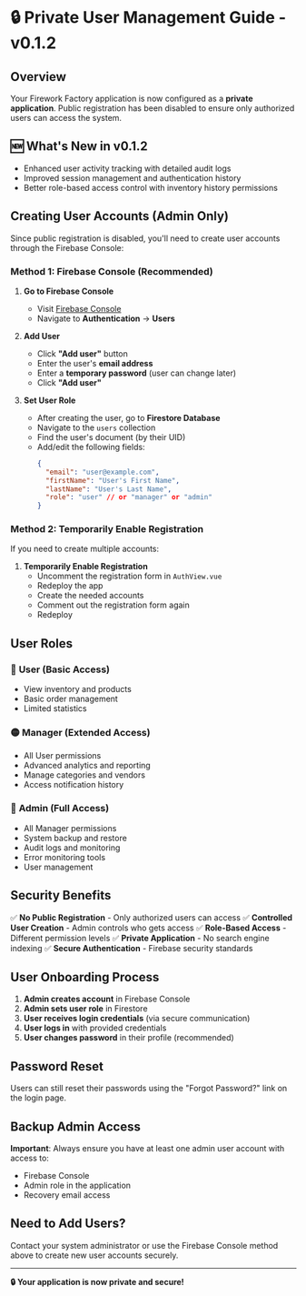 # 🔒 Private User Management Guide - v0.1.2

## Overview
Your Firework Factory application is now configured as a **private application**. Public registration has been disabled to ensure only authorized users can access the system.

## 🆕 What's New in v0.1.2
- Enhanced user activity tracking with detailed audit logs
- Improved session management and authentication history
- Better role-based access control with inventory history permissions

## Creating User Accounts (Admin Only)

Since public registration is disabled, you'll need to create user accounts through the Firebase Console:

### Method 1: Firebase Console (Recommended)

1. **Go to Firebase Console**
   - Visit [Firebase Console](https://console.firebase.google.com/project/firework-factory)
   - Navigate to **Authentication** → **Users**

2. **Add User**
   - Click **"Add user"** button
   - Enter the user's **email address**
   - Enter a **temporary password** (user can change later)
   - Click **"Add user"**

3. **Set User Role**
   - After creating the user, go to **Firestore Database**
   - Navigate to the `users` collection
   - Find the user's document (by their UID)
   - Add/edit the following fields:
     ```json
     {
       "email": "user@example.com",
       "firstName": "User's First Name",
       "lastName": "User's Last Name",
       "role": "user" // or "manager" or "admin"
     }
     ```

### Method 2: Temporarily Enable Registration

If you need to create multiple accounts:

1. **Temporarily Enable Registration**
   - Uncomment the registration form in `AuthView.vue`
   - Redeploy the app
   - Create the needed accounts
   - Comment out the registration form again
   - Redeploy

## User Roles

### 🔵 **User** (Basic Access)
- View inventory and products
- Basic order management
- Limited statistics

### 🟡 **Manager** (Extended Access)
- All User permissions
- Advanced analytics and reporting
- Manage categories and vendors
- Access notification history

### 🔴 **Admin** (Full Access)
- All Manager permissions
- System backup and restore
- Audit logs and monitoring
- Error monitoring tools
- User management

## Security Benefits

✅ **No Public Registration** - Only authorized users can access
✅ **Controlled User Creation** - Admin controls who gets access
✅ **Role-Based Access** - Different permission levels
✅ **Private Application** - No search engine indexing
✅ **Secure Authentication** - Firebase security standards

## User Onboarding Process

1. **Admin creates account** in Firebase Console
2. **Admin sets user role** in Firestore
3. **User receives login credentials** (via secure communication)
4. **User logs in** with provided credentials
5. **User changes password** in their profile (recommended)

## Password Reset

Users can still reset their passwords using the "Forgot Password?" link on the login page.

## Backup Admin Access

**Important**: Always ensure you have at least one admin user account with access to:
- Firebase Console
- Admin role in the application
- Recovery email access

## Need to Add Users?

Contact your system administrator or use the Firebase Console method above to create new user accounts securely.

---

**🔒 Your application is now private and secure!**

